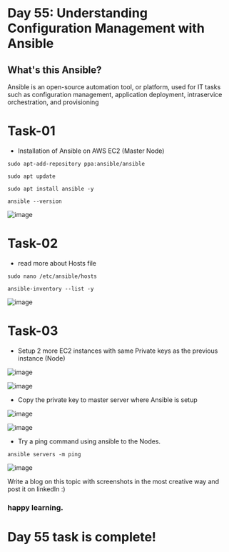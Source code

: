 # Day 55: Understanding Configuration Management with Ansible

## What's this Ansible?

Ansible is an open-source automation tool, or platform, used for IT tasks such as configuration management, application deployment, intraservice orchestration, and provisioning

# Task-01 
- Installation of Ansible on AWS EC2 (Master Node)

`sudo apt-add-repository ppa:ansible/ansible` 

`sudo apt update`

`sudo apt install ansible -y`

`ansible --version`

![image](https://github.com/Chaitannyaa/90DaysOfDevOps/assets/117350787/b7bd88cc-c023-4027-9a48-68978d57b68e)

# Task-02 
- read more about Hosts file

`sudo nano /etc/ansible/hosts` 

`ansible-inventory --list -y`

![image](https://github.com/Chaitannyaa/90DaysOfDevOps/assets/117350787/7d9921aa-ef24-4481-bd16-30385a9d5d08)

# Task-03

- Setup 2 more EC2 instances with same Private keys as the previous instance (Node)

![image](https://github.com/Chaitannyaa/90DaysOfDevOps/assets/117350787/65ee1037-77e3-47fa-a8d1-318c8f1df1d9)

![image](https://github.com/Chaitannyaa/90DaysOfDevOps/assets/117350787/8c3661ca-05db-4d9a-8b0e-5cfac1dec466)

- Copy the private key to master server where Ansible is setup

![image](https://github.com/Chaitannyaa/90DaysOfDevOps/assets/117350787/3fcc2928-ccbb-4aef-849e-f6d061e71288)

![image](https://github.com/Chaitannyaa/90DaysOfDevOps/assets/117350787/f56ca593-7923-4e8a-8e57-e4c1934d7764)

- Try a ping command using ansible to the Nodes.

`ansible servers -m ping`

![image](https://github.com/Chaitannyaa/90DaysOfDevOps/assets/117350787/744d9f00-85f5-494a-9440-09e9718e8b91)

Write a blog on this topic with screenshots in the most creative way and post it on linkedIn :)

### happy learning.

# Day 55 task is complete!
